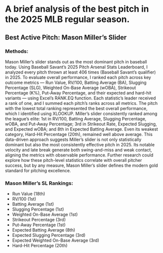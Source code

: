 # A brief analysis of the best pitch in the 2025 MLB regular season.

## __Best Active Pitch: Mason Miller’s Slider__

### __Methods:__ 
Mason Miller’s slider stands out as the most dominant pitch in baseball today. Using Baseball Savant’s 2025 Pitch Arsenal Stats Leaderboard, I analyzed every pitch thrown at least 406 times (Baseball Savant’s qualifier) in 2025. To evaluate overall performance, I ranked each pitch across key outcome metrics — Run Value, RV/100, Batting Average (BA), Slugging Percentage (SLG), Weighted On-Base Average (wOBA), Strikeout Percentage (K%), Put-Away Percentage, and their expected and hard-hit variants — using Excel’s RANK.EQ function. Each statistic’s leader received a rank of one, and I summed each pitch’s ranks across all metrics. The pitch with the lowest total ranking represented the best overall performance, which I identified using XLOOKUP.
Miller’s slider consistently ranked among the league’s elite: 1st in RV/100, Batting Average, Slugging Percentage, wOBA, and Put-Away Percentage; 3rd in Strikeout Rate, Expected Slugging, and Expected wOBA; and 8th in Expected Batting Average. Even its weakest category, Hard-Hit Percentage (20th), remained well above average.
This data-driven approach suggests Miller’s slider is not only statistically dominant but also the most consistently effective pitch in 2025. Its notable velocity and late break generate both swing-and-miss and weak contact, aligning the metrics with observable performance. Further research could explore how these pitch-level statistics correlate with overall pitcher success, but by any measure, Mason Miller’s slider defines the modern gold standard for pitching excellence.

### __Mason Miller’s SL Rankings:__
- Run Value (18th)
- RV/100 (1st)
- Batting Average (1st)
- Slugging Percentage (1st)
- Weighted On-Base Average (1st)
- Strikeout Percentage (3rd)
- Put-Away Percentage (1st)
- Expected Batting Average (8th)
- Expected Slugging Percentage (3rd)
- Expected Weighted On-Base Average (3rd)
- Hard-Hit Percentage (20th)
